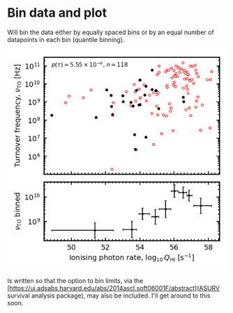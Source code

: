 # Bin data and plot

Will bin the data either by equally spaced bins or by an equal number of datapoints in each bin (quantile binning). 

![](https://raw.githubusercontent.com/steviecurran/bin-data/refs/heads/main/Q-TOssd_uv_bot%3D14.80-bin%3DQ_SE.png)

Is written so that the option to bin limits, via the [https://ui.adsabs.harvard.edu/abs/2014ascl.soft06001F/abstract](ASURV survival analysis package), may also be included. I'll get around to this soon.
